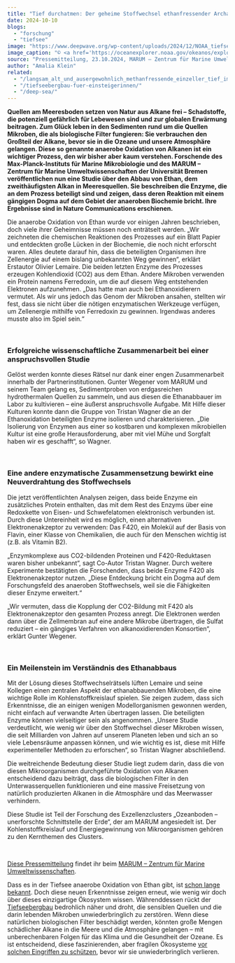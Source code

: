 ```yaml
---
title: "Tief durchatmen: Der geheime Stoffwechsel ethanfressender Archaeen"
date: 2024-10-10
blogs: 
  - "forschung"
  - "tiefsee"
image: "https://www.deepwave.org/wp-content/uploads/2024/12/NOAA_tiefsee_quelle_raucher.jpg"
image_caption: "© <a href='https://oceanexplorer.noaa.gov/okeanos/explorations/ex1605/dailyupdates/dailyupdates.html#cbpi=may2.html'>NOAA Office of Ocean Exploration and Research, 2016 Deepwater Exploration of the Marianas</a>"
source: "Pressemitteilung, 23.10.2024, MARUM – Zentrum für Marine Umweltwissenschaften"
author: "Amalia Klein"
related: 
  - "/langsam_alt_und_ausergewohnlich_methanfressende_einzeller_tief_im_meeresboden/"
  - "/tiefseebergbau-fuer-einsteigerinnen/"
  - "/deep-sea/"
---
```


**Quellen am Meeresboden setzen von Natur aus Alkane frei – Schadstoffe, die potenziell gefährlich für Lebewesen sind und zur globalen Erwärmung beitragen. Zum Glück leben in den Sedimenten rund um die Quellen Mikroben, die als biologische Filter fungieren: Sie verbrauchen den Großteil der Alkane, bevor sie in die Ozeane und unsere Atmosphäre gelangen. Diese so genannte anaerobe Oxidation von Alkanen ist ein wichtiger Prozess, den wir bisher aber kaum verstehen. Forschende des Max-Planck-Instituts für Marine Mikrobiologie und des MARUM – Zentrum für Marine Umweltwissenschaften der Universität Bremen veröffentlichen nun eine Studie über den Abbau von Ethan, dem zweithäufigsten Alkan in Meeresquellen. Sie beschreiben die Enzyme, die an dem Prozess beteiligt sind und zeigen, dass deren Reaktion mit einem gängigen Dogma auf dem Gebiet der anaeroben Biochemie bricht. Ihre Ergebnisse sind in Nature Communications erschienen.**

Die anaerobe Oxidation von Ethan wurde vor einigen Jahren beschrieben, doch viele ihrer Geheimnisse müssen noch enträtselt werden. „Wir zeichneten die chemischen Reaktionen des Prozesses auf ein Blatt Papier und entdeckten große Lücken in der Biochemie, die noch nicht erforscht waren. Alles deutete darauf hin, dass die beteiligten Organismen ihre Zellenergie auf einem bislang unbekannten Weg gewinnen“, erklärt Erstautor Olivier Lemaire. Die beiden letzten Enzyme des Prozesses erzeugen Kohlendioxid (CO2) aus dem Ethan. Andere Mikroben verwenden ein Protein namens Ferredoxin, um die auf diesem Weg entstehenden Elektronen aufzunehmen. „Das hatte man auch bei Ethanoxidierern vermutet. Als wir uns jedoch das Genom der Mikroben ansahen, stellten wir fest, dass sie nicht über die nötigen enzymatischen Werkzeuge verfügen, um Zellenergie mithilfe von Ferredoxin zu gewinnen. Irgendwas anderes musste also im Spiel sein.“

 

### Erfolgreiche wissenschaftliche Zusammenarbeit bei einer anspruchsvollen Studie

Gelöst werden konnte dieses Rätsel nur dank einer engen Zusammenarbeit innerhalb der Partnerinstitutionen. Gunter Wegener vom MARUM und seinem Team gelang es, Sedimentproben von erdgasreichen hydrothermalen Quellen zu sammeln, und aus diesen die Ethanabbauer im Labor zu kultivieren – eine äußerst anspruchsvolle Aufgabe. Mit Hilfe dieser Kulturen konnte dann die Gruppe von Tristan Wagner die an der Ethanoxidation beteiligten Enzyme isolieren und charakterisieren. „Die Isolierung von Enzymen aus einer so kostbaren und komplexen mikrobiellen Kultur ist eine große Herausforderung, aber mit viel Mühe und Sorgfalt haben wir es geschafft“, so Wagner.

 

### Eine andere enzymatische Zusammensetzung bewirkt eine Neuverdrahtung des Stoffwechsels

Die jetzt veröffentlichten Analysen zeigen, dass beide Enzyme ein zusätzliches Protein enthalten, das mit dem Rest des Enzyms über eine Redoxkette von Eisen- und Schwefelatomen elektronisch verbunden ist. Durch diese Untereinheit wird es möglich, einen alternativen Elektronenakzeptor zu verwenden: Das F420, ein Molekül auf der Basis von Flavin, einer Klasse von Chemikalien, die auch für den Menschen wichtig ist (z.B. als Vitamin B2).

„Enzymkomplexe aus CO2\-bildenden Proteinen und F420\-Reduktasen waren bisher unbekannt“, sagt Co-Autor Tristan Wagner. Durch weitere Experimente bestätigten die Forschenden, dass beide Enzyme F420 als Elektronenakzeptor nutzen. „Diese Entdeckung bricht ein Dogma auf dem Forschungsfeld des anaeroben Stoffwechsels, weil sie die Fähigkeiten dieser Enzyme erweitert.“

„Wir vermuten, dass die Kopplung der CO2\-Bildung mit F420 als Elektronenakzeptor den gesamten Prozess anregt. Die Elektronen werden dann über die Zellmembran auf eine andere Mikrobe übertragen, die Sulfat reduziert – ein gängiges Verfahren von alkanoxidierenden Konsortien“, erklärt Gunter Wegener.

 

### Ein Meilenstein im Verständnis des Ethanabbaus

Mit der Lösung dieses Stoffwechselrätsels lüften Lemaire und seine Kollegen einen zentralen Aspekt der ethanabbauenden Mikroben, die eine wichtige Rolle im Kohlenstoffkreislauf spielen. Sie zeigen zudem, dass sich Erkenntnisse, die an einigen wenigen Modellorganismen gewonnen werden, nicht einfach auf verwandte Arten übertragen lassen. Die beteiligten Enzyme können vielseitiger sein als angenommen. „Unsere Studie verdeutlicht, wie wenig wir über den Stoffwechsel dieser Mikroben wissen, die seit Milliarden von Jahren auf unserem Planeten leben und sich an so viele Lebensräume anpassen können, und wie wichtig es ist, diese mit Hilfe experimenteller Methoden zu erforschen“, so Tristan Wagner abschließend.

Die weitreichende Bedeutung dieser Studie liegt zudem darin, dass die von diesen Mikroorganismen durchgeführte Oxidation von Alkanen entscheidend dazu beiträgt, dass die biologischen Filter in den Unterwasserquellen funktionieren und eine massive Freisetzung von natürlich produzierten Alkanen in die Atmosphäre und das Meerwasser verhindern.

Diese Studie ist Teil der Forschung des Exzellenzclusters „Ozeanboden – unerforschte Schnittstelle der Erde“, der am MARUM angesiedelt ist. Der Kohlenstoffkreislauf und Energiegewinnung von Mikroorganismen gehören zu den Kernthemen des Clusters.

 

[Diese Pressemitteilung](https://www.marum.de/Tief-durchatmen-Der-geheime-Stoffwechsel-ethanfressender-Archaeen.html) findet ihr beim [MARUM – Zentrum für Marine Umweltwissenschaften](https://www.marum.de/).

Dass es in der Tiefsee anaerobe Oxidation von Ethan gibt, ist [schon lange bekannt](https://www.deepwave.org/langsam_alt_und_ausergewohnlich_methanfressende_einzeller_tief_im_meeresboden/). Doch diese neuen Erkenntnisse zeigen erneut, wie wenig wir doch über dieses einzigartige Ökosystem wissen. Währenddessen rückt der [Tiefseebergbau](https://www.deepwave.org/tiefseebergbau-fuer-einsteigerinnen/) bedrohlich näher und droht, die sensiblen Quellen und die darin lebenden Mikroben unwiederbringlich zu zerstören. Wenn diese natürlichen biologischen Filter beschädigt werden, könnten große Mengen schädlicher Alkane in die Meere und die Atmosphäre gelangen – mit unberechenbaren Folgen für das Klima und die Gesundheit der Ozeane. Es ist entscheidend, diese faszinierenden, aber fragilen Ökosysteme [vor solchen Eingriffen zu schützen](https://www.deepwave.org/deep-sea/), bevor wir sie unwiederbringlich verlieren.
